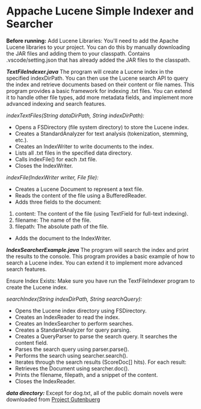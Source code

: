 # Appache Lucene Simple Indexer and Searcher 

**Before running:**
Add Lucene Libraries: You'll need to add the Apache Lucene libraries to your project. 
You can do this by manually downloading the JAR files and adding them to your classpath.
Contains .vscode/setting.json that has already added the JAR files to the classpath. 

***TextFileIndexer.java***
The program will create a Lucene index in the specified indexDirPath.
You can then use the Lucene search API to query the index and retrieve documents based on their content or file names.
This program provides a basic framework for indexing .txt files. You can extend it to handle other file types, add more metadata fields, and implement more advanced indexing and search features.


*indexTextFiles(String dataDirPath, String indexDirPath):*
- Opens a FSDirectory (file system directory) to store the Lucene index.
- Creates a StandardAnalyzer for text analysis (tokenization, stemming, etc.).
- Creates an IndexWriter to write documents to the index.
- Lists all .txt files in the specified data directory.
- Calls indexFile() for each .txt file.
- Closes the IndexWriter.


*indexFile(IndexWriter writer, File file):*
- Creates a Lucene Document to represent a text file.
- Reads the content of the file using a BufferedReader.
- Adds three fields to the document:
 1. content: The content of the file (using TextField for full-text indexing).
 2. filename: The name of the file.
 3. filepath: The absolute path of the file.
- Adds the document to the IndexWriter.



***IndexSearcherExample.java***
The program will search the index and print the results to the console.
This program provides a basic example of how to search a Lucene index. You can extend it to implement more advanced search features.

Ensure Index Exists: Make sure you have run the TextFileIndexer program to create the Lucene index.

*searchIndex(String indexDirPath, String searchQuery):*
- Opens the Lucene index directory using FSDirectory.
- Creates an IndexReader to read the index.
- Creates an IndexSearcher to perform searches.
- Creates a StandardAnalyzer for query parsing.
- Creates a QueryParser to parse the search query. It searches the content field.
- Parses the search query using parser.parse().
- Performs the search using searcher.search(). 
- Iterates through the search results (ScoreDoc[] hits).
For each result:
- Retrieves the Document using searcher.doc().
- Prints the filename, filepath, and a snippet of the content.
- Closes the IndexReader.

***data directory:*** Except for dog.txt, all of the public domain novels were downloaded from [Project Gutenbuerg](https://www.gutenberg.org)










